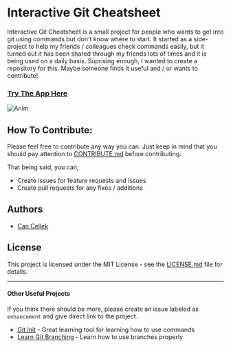 # Interactive Git Cheatsheet
Interactive Git Cheatsheet is a small project for people who wants to get into git using commands but don't know where to start. It started as a side-project to help my friends / colleagues check commands easily, but it turned out it has been shared through my friends lots of times and it is being used on a daily basis. Suprising enough, I wanted to create a repository for this. Maybe someone finds it useful and / or wants to contribute!

### [Try The App Here](http://www.gitsheet.ml)

![Anim](/images/anim.gif)

## How To Contribute:
Please feel free to contribute any way you can. Just keep in mind that you should pay attention to [CONTRIBUTE.md](.github/CONTRIBUTING.md) before contributing.

That being said, you can;
* Create issues for feature requests and issues
* Create pull requests for any fixes / additions

## Authors
* [Can Cellek](https://github.com/excalith)

## License
This project is licensed under the MIT License - see the [LICENSE.md](LICENSE.md) file for details.

___

#### Other Useful Projects
If you think there should be more, please create an issue labeled as `enhancement` and give direct link to the project.
* [Git Init](https://pel-daniel.github.io/git-init) - Great learning tool for learning how to use commands
* [Learn Git Branching](https://learngitbranching.js.org) - Learn how to use branches properly
